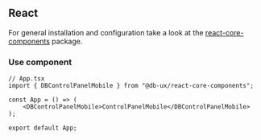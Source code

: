 ## React

For general installation and configuration take a look at the [react-core-components](https://www.npmjs.com/package/@db-ux/react-core-components) package.

### Use component

```tsx App.tsx
// App.tsx
import { DBControlPanelMobile } from "@db-ux/react-core-components";

const App = () => (
	<DBControlPanelMobile>ControlPanelMobile</DBControlPanelMobile>
);

export default App;
```
